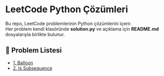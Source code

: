 # LeetCode Python Çözümleri

Bu repo, LeetCode problemlerinin Python çözümlerini içerir.  
Her problem kendi klasöründe **solution.py** ve açıklama için **README.md** dosyalarıyla birlikte bulunur.  

## 📂 Problem Listesi
- [1. Balloon](1_Balloon/README.md)
- [2. Is Subsequence](2_IsSubsequence/README.md)

